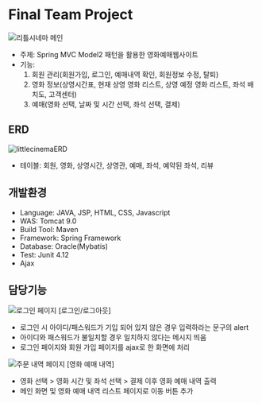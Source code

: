 # Final Team Project
![리틀시네마 메인](https://user-images.githubusercontent.com/84892419/152179495-3a4994da-161a-48db-9ea4-3ae46b553a19.jpg)
- 주제: Spring MVC Model2 패턴을 활용한 영화예매웹사이트
- 기능:
    1. 회원 관리(회원가입, 로그인, 예매내역 확인, 회원정보 수정, 탈퇴)
    2. 영화 정보(상영시간표, 현재 상영 영화 리스트, 상영 예정 영화 리스트, 좌석 배치도, 고객센터)
    3. 예매(영화 선택, 날짜 및 시간 선택, 좌석 선택, 결제)
    
## ERD
![littlecinemaERD](https://user-images.githubusercontent.com/84892419/151753949-d0723838-2bd4-4a62-9bc7-91c464385a2d.jpg)
- 테이블: 회원, 영화, 상영시간, 상영관, 예매, 좌석, 예약된 좌석, 리뷰

## 개발환경
- Language: JAVA, JSP, HTML, CSS, Javascript
- WAS: Tomcat 9.0
- Build Tool: Maven
- Framework: Spring Framework
- Database: Oracle(Mybatis)
- Test: Junit 4.12
- Ajax

## 담당기능
![로그인 페이지](https://user-images.githubusercontent.com/84892419/152180325-8360b337-ddf0-488d-ad22-fe8b6200793c.gif)
[로그인/로그아웃]
- 로그인 시 아이디/패스워드가 기입 되어 있지 않은 경우 입력하라는 문구의 alert
- 아이디와 패스워드가 불일치할 경우 일치하지 않다는 메시지 띄움
- 로그인 페이지와 회원 가입 페이지를 ajax로 한 화면에 처리

![주문 내역 페이지](https://user-images.githubusercontent.com/84892419/152180596-ede960b0-5d88-4547-b611-0a7eaf6f4cc4.gif)
[영화 예매 내역]
- 영화 선택 > 영화 시간 및 좌석 선택 > 결제 이후 영화 예매 내역 출력
- 메인 화면 및 영화 예매 내역 리스트 페이지로 이동 버튼 추가
